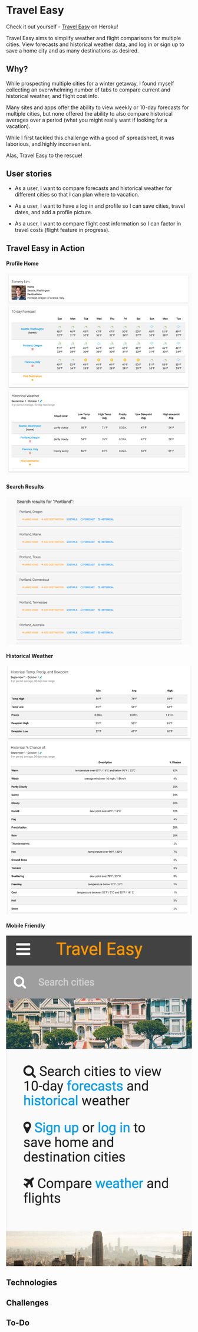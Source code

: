 # Travel Easy

Check it out yourself - [Travel Easy](https://travel-planner-project-2.herokuapp.com/) on Heroku!

Travel Easy aims to simplify weather and flight comparisons for multiple cities. View forecasts and historical weather data, and log in or sign up to save a home city and as many destinations as desired.

## Why?

While prospecting multiple cities for a winter getaway, I found myself collecting an overwhelming number of tabs to compare current and historical weather, and flight cost info.

Many sites and apps offer the ability to view weekly or 10-day forecasts for multiple cities, but none offered the ability to also compare historical averages over a period (what you might really want if looking for a vacation).

While I first tackled this challenge with a good ol' spreadsheet, it was laborious, and highly inconvenient.

Alas, Travel Easy to the rescue!

## User stories

* As a user, I want to compare forecasts and historical weather for different cities so that I can plan where to vacation.

* As a user, I want to have a log in and profile so I can save cities, travel dates, and add a profile picture.

* As a user, I want to compare flight cost information so I can factor in travel costs (flight feature in progress).

## Travel Easy in Action

  #### Profile Home
  ![Profile Home](./public/img/screenshots/profile.png)

  #### Search Results
  ![Search Results](./public/img/screenshots/search-results.png)

  #### Historical Weather
  ![Historical Weather](./public/img/screenshots/historical-weather.png)

  #### Mobile Friendly
  ![Mobile Home](./public/img/screenshots/mobile-home.png)

## Technologies

## Challenges

## To-Do
